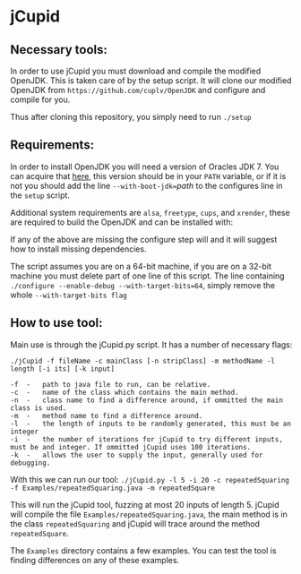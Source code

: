 # jCupid 

## Necessary tools:

In order to use jCupid you must download and compile the modified OpenJDK. This is taken care of by the setup script. It will clone our modified OpenJDK
from `https://github.com/cuplv/OpenJDK` and configure and compile for you.

Thus after cloning this repository, you simply need to run `./setup`

## Requirements:

In order to install OpenJDK you will need a version of Oracles JDK 7. You can acquire that [here](http://www.oracle.com/technetwork/java/javase/downloads/index.html), this version should be in your `PATH` variable, or if it is not you should add the line `--with-boot-jdk=`*path* to the configures line in the `setup` script.

Additional system requirements are `alsa`, `freetype`, `cups`, and `xrender`, these are required to build the OpenJDK and can be installed with:

If any of the above are missing the configure step will and it will suggest how to install missing dependencies.

The script assumes you are on a 64-bit machine, if you are on a 32-bit machine you must delete part of one line of this script. The line containing `./configure --enable-debug --with-target-bits=64`, simply remove the whole `--with-target-bits flag`

## How to use tool:

Main use is through the jCupid.py script. It has a number of necessary flags: 

`./jCupid -f fileName -c mainClass [-n stripClass] -m methodName -l length [-i its] [-k input]`

```
-f  -   path to java file to run, can be relative.
-c  -   name of the class which contains the main method.
-n  -   class name to find a difference around, if ommitted the main class is used.
-m  -   method name to find a difference around.
-l  -   the length of inputs to be randomly generated, this must be an integer
-i  -   the number of iterations for jCupid to try different inputs, must be and integer. If ommitted jCupid uses 100 iterations.
-k  -   allows the user to supply the input, generally used for debugging.
```

With this we can run our tool:
`./jCupid.py -l 5 -i 20 -c repeatedSquaring -f Examples/repeatedSquaring.java -m repeatedSquare`

This will run the jCupid tool, fuzzing at most 20 inputs of length 5. jCupid will compile the file `Examples/repeatedSquaring.java`, the main method is in the class `repeatedSquaring` and jCupid will trace around the method `repeatedSquare`.

The `Examples` directory contains a few examples. You can test the tool is finding differences on any of these
examples.
